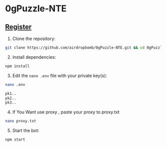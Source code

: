 # 0gPuzzle-NTE

## [Register](https://puzzlemania.0g.ai/?referral=2waGEe38sYns)

1. Clone the repository:
```bash
git clone https://github.com/airdropbomb/0gPuzzle-NTE.git && cd 0gPuzzle-NTE
```

2. Install dependencies:
```bash
npm install
```

3. Edit the `nano .env` file with your private key(s):
```bash
nano .env
```
```bash
pk1..
pk2..
pk3..
```

4. If You Want use proxy , paste your proxy to proxy.txt
```bash
nano proxy.txt
```

5. Start the bot:
```bash
npm start
```

